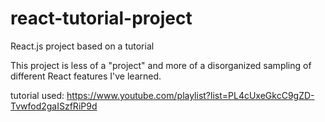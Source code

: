 # react-tutorial-project
React.js project based on a tutorial

This project is less of a "project" and more of a disorganized sampling of different React features I've learned.

tutorial used: https://www.youtube.com/playlist?list=PL4cUxeGkcC9gZD-Tvwfod2gaISzfRiP9d
